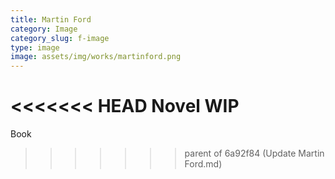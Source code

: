 ```yaml
---
title: Martin Ford
category: Image
category_slug: f-image
type: image
image: assets/img/works/martinford.png
---
```


<<<<<<< HEAD
Novel WIP
=======
Book
>>>>>>> parent of 6a92f84 (Update Martin Ford.md)
